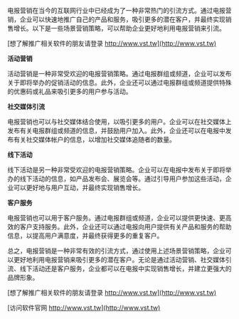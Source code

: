 电报营销在当今的互联网行业中已经成为了一种非常热门的引流方式。通过电报营销，企业可以快速地推广自己的产品和服务，吸引更多的潜在客户，并最终实现销售增长。以下是一些场景营销策略，可以帮助企业更好地利用电报营销来引流。

[想了解推广相关软件的朋友请登录 http://www.vst.tw](http://www.vst.tw)

**活动营销**

活动营销是一种非常受欢迎的电报营销策略。通过电报群组或频道，企业可以发布关于即将举办的促销活动的信息。此外，企业还可以通过电报群组或频道提供特殊的优惠码或礼品来吸引更多的用户参与活动。

**社交媒体引流**

电报营销也可以与社交媒体结合使用，以吸引更多的用户。企业可以在社交媒体上发布有关电报群组或频道的信息，并鼓励用户加入。此外，企业还可以在电报中发布有关社交媒体帐户的信息，以增加社交媒体追随者的数量。

**线下活动**

线下活动是另一种非常受欢迎的电报营销策略。企业可以在电报中发布关于即将举办的线下活动的信息，如产品发布会、展览会等。通过引导用户参加这些活动，企业可以更好地与用户互动，并最终实现销售增长。

**客户服务**

电报营销也可以用于客户服务。通过电报群组或频道，企业可以提供更快速、更高效的客户支持服务。此外，企业还可以通过电报向用户提供有关产品和服务的帮助信息，以提高用户满意度，并最终获得更多的重复客户。

总之，电报营销是一种非常有效的引流方式，通过使用上述场景营销策略，企业可以更好地利用电报营销来吸引更多的潜在客户。无论是通过活动营销、社交媒体引流、线下活动还是客户服务，企业都可以在电报中实现销售增长，并建立更强大的品牌形象。

[想了解推广相关软件的朋友请登录 http://www.vst.tw](http://www.vst.tw)


[访问软件官网 http://www.vst.tw](http://www.vst.tw)
